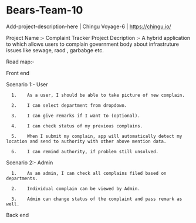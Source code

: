# Bears-Team-10
Add-project-description-here | Chingu Voyage-6 | https://chingu.io/

Project Name :- Complaint Tracker
Project Decription :- A hybrid application to which allows users to complain government body about infrastruture issues like sewage, raod , garbabge etc.

Road map:- 

Front end 

  Scenario 1:- User
  
      1.	As a user, I should be able to take picture of new complain.
      
      2.	I can select department from dropdown.
      
      3.	I can give remarks if I want to (optional).
      
      4.	I can check status of my previous complains.
      
      5.	When I submit my complain, app will automatically detect my location and send to authority with other above mention data.
      
      6.	I can remind authority, if problem still unsolved.
      
  Scenario 2:- Admin
  
      1.	As an admin, I can check all complains filed based on departments.
      
      2.	Individual complain can be viewed by Admin.
      
      3.	Admin can change status of the complaint and pass remark as well. 
      
  Back end
  
